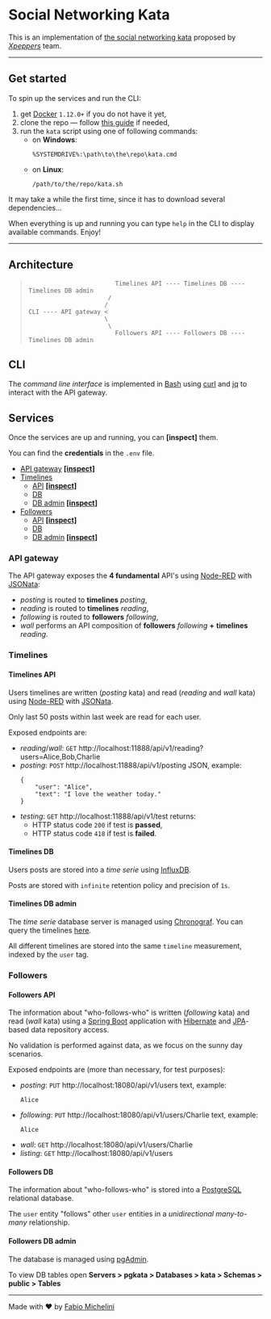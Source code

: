 Social Networking Kata
======================
This is an implementation of [the social networking kata](https://github.com/xpeppers/social_networking_kata) proposed by [_Xpeppers_](https://www.xpeppers.com/en/) team.

---

## Get started

To spin up the services and run the CLI:

1. get [Docker](https://docs.docker.com/get-docker/) `1.12.0+` if you do not have it yet,
5. clone the repo — follow [this guide](https://docs.github.com/en/github/creating-cloning-and-archiving-repositories/cloning-a-repository) if needed,
3. run the `kata` script using one of following commands:
   - on **Windows**:
     ```
     %SYSTEMDRIVE%:\path\to\the\repo\kata.cmd
     ```
   - on **Linux**:
     ```
     /path/to/the/repo/kata.sh
     ```
It may take a while the first time, since it has to download several dependencies...

When everything is up and running you can type `help` in the CLI to display available commands. Enjoy!

---

## Architecture
>```
>                         Timelines API ---- Timelines DB ---- Timelines DB admin
>                       /
>                      /
>CLI ---- API gateway <
>                      \
>                       \
>                         Followers API ---- Followers DB ---- Timelines DB admin
>```
## CLI
The _command line interface_ is implemented in [Bash](https://www.gnu.org/software/bash/) using [curl](https://curl.haxx.se/) and [jq](https://stedolan.github.io/jq/) to interact with the API gateway.

## Services
Once the services are up and running, you can **[inspect]** them.

You can find the **credentials** in the `.env` file.

- [API gateway](#api-gateway)
  [**[inspect]**](http://localhost:11881/)
- [Timelines](#timelines)
  - [API](#timelines-api)
    [**[inspect]**](http://localhost:11888/)
  - [DB](#timelines-DB)
  - [DB admin](#timelines-DB-admin)
    [**[inspect]**](http://localhost:18888/)
- [Followers](#followers)
  - [API](#followers-api)
    [**[inspect]**](http://localhost:18080/api/v1/users)
  - [DB](#followers-DB)
  - [DB admin](#followers-DB-admin)
    [**[inspect]**](http://localhost:15050/)

### API gateway
The API gateway exposes the **4 fundamental** API's using [Node-RED](https://nodered.org/) with [JSONata](https://jsonata.org/):
- _posting_ is routed to **timelines** _posting_,
- _reading_ is routed to **timelines** _reading_,
- _following_ is routed to **followers** _following_,
- _wall_ performs an API composition of
  **followers** _following_ **+**
  **timelines** _reading_.

### Timelines

#### Timelines API
Users timelines are written (_posting_ kata) and read (_reading_ and _wall_ kata) using [Node-RED](https://nodered.org/) with [JSONata](https://jsonata.org/).

Only last 50 posts within last week are read for each user.

Exposed endpoints are:
- _reading_/_wall_:
  `GET` http://localhost:11888/api/v1/reading?users=Alice,Bob,Charlie
- _posting_:
  `POST` http://localhost:11888/api/v1/posting JSON, example:
  ```
  {
      "user": "Alice",
      "text": "I love the weather today."
  }
  ```
- _testing_:
  `GET` http://localhost:11888/api/v1/test returns:
  - HTTP status code `200` if test is **passed**,
  - HTTP status code `418` if test is **failed**.

#### Timelines DB
Users posts are stored into a _time serie_ using [InfluxDB](https://www.influxdata.com/products/influxDB-overview/).

Posts are stored with `infinite` retention policy and precision of `1s`.

#### Timelines DB admin
The _time serie_ database server is managed using [Chronograf](https://www.influxdata.com/time-series-platform/chronograf/). You can query the timelines [here](http://localhost:18888/sources/0/chronograf/data-explorer?query=SELECT%20%22post%22%20FROM%20%22kata%22.%22autogen%22.%22timeline%22%20WHERE%20time%20%3E%3D%20now%28%29%20-%207d%20GROUP%20BY%20%22user%22).

All different timelines are stored into the same `timeline` measurement, indexed by the `user` tag.

### Followers

#### Followers API
The information about "who-follows-who" is written (_following_ kata) and read (_wall_ kata) using a [Spring Boot](https://spring.io/projects/spring-boot) application with [Hibernate](https://hibernate.org/) and [JPA](https://spring.io/projects/spring-data-jpa)-based data repository access.

No validation is performed against data, as we focus on the sunny day scenarios.

Exposed endpoints are (more than necessary, for test purposes):
- _posting_:
  `PUT` http://localhost:18080/api/v1/users text, example:
  ```
  Alice
  ```
- _following_:
  `PUT` http://localhost:18080/api/v1/users/Charlie text, example:
  ```
  Alice
  ```
- _wall_:
  `GET` http://localhost:18080/api/v1/users/Charlie
- _listing_:
  `GET` http://localhost:18080/api/v1/users

#### Followers DB
The information about "who-follows-who" is stored into a [PostgreSQL](https://www.postgresql.org/) relational database.

The `user` entity "follows" other `user` entities in a _unidirectional many-to-many_ relationship.

#### Followers DB admin
The database is managed using [pgAdmin](https://www.pgadmin.org/).

To view DB tables open
**Servers > pgkata > Databases > kata > Schemas > public > Tables**

---
Made with ❤️ by [Fabio Michelini](https://www.linkedin.com/in/fabio-michelini/)
